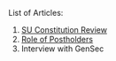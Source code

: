 <!-- TITLE: Whisper in the Woods Vol 1 Issue 4 -->
<!-- SUBTITLE: Published April 2018 -->

List of Articles:

1. [SU Constitution Review](/orgs/journal-club/whispers-in-the-woods/vol-1/4/constitution-review)
2. [Role of Postholders](/orgs/journal-club/whispers-in-the-woods/vol-1/4/post-holders)
3. Interview with GenSec